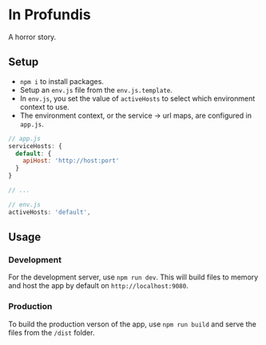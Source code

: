 # In Profundis

A horror story.




## Setup

- `npm i` to install packages.
- Setup an `env.js` file from the `env.js.template`.
 - In `env.js`, you set the value of `activeHosts` to select which environment context to use.
 - The environment context, or the service -> url maps, are configured in `app.js`.
 
```javascript
// app.js
serviceHosts: {
  default: {
    apiHost: 'http://host:port'
  }
}

// ...

// env.js
activeHosts: 'default',
 ```

## Usage

### Development

For the development server, use `npm run dev`. This will build files to memory and host the app by default on `http://localhost:9080`.

### Production

To build the production verson of the app, use `npm run build` and serve the files from the `/dist` folder.